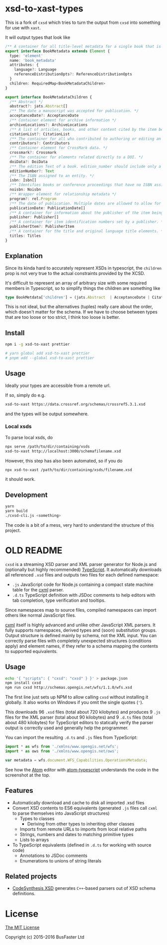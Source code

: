 # xsd-to-xast-types

This is a fork of `cxsd` which tries to turn the output from `cxsd` into something for use with `xast`.

It will output types that look like

```ts
/** A container for all title-level metadata for a single book that is not part of a series or set. */
export interface BookMetadata extends Element {
  type: 'element'
  name: 'book_metadata'
  attributes: {
    language?: Language
    referenceDistributionOpts?: ReferenceDistributionOpts
  }
  children: RequiredMap<BookMetadataChildren>
}

export interface BookMetadataChildren {
  /** Abstract */
  abstract?: jats.Abstract[]
  /** The date a manuscript was accepted for publication. */
  acceptanceDate?: AcceptanceDate
  /** Container element for archive information */
  archiveLocations?: ArchiveLocations
  /** A list of articles, books, and other content cited by the item being registered */
  citationList?: CitationList
  /** The container for all who contributed to authoring or editing an item. */
  contributors?: Contributors
  /** Container element for CrossMark data. */
  crossmark?: Crossmark
  /** The container for elements related directly to a DOI. */
  doiData?: DoiData
  /** The edition Text of a book. edition_number should include only a number and not additional text such as "edition". For example, you should submit "3", not "third edition" or "3rd edition". Roman numerals are acceptable. */
  editionNumber?: Text
  /** The ISBN assigned to an entity. */
  isbn: Isbn[]
  /** Identifies books or conference proceedings that have no ISBN assigned. */
  noisbn: Noisbn
  /** Wrapper element for relationship metadata */
  program?: rel.Program
  /** The date of publication. Multiple dates are allowed to allow for different dates of publication for online and print versions. */
  publicationDate: PublicationDate[]
  /** A container for information about the publisher of the item being registered */
  publisher: Publisher[]
  /** A container for item identification numbers set by a publisher. */
  publisherItem?: PublisherItem
  /** A container for the title and original language title elements. */
  titles: Titles
}
```

## Explanation

Since its kinda hard to accurately represent XSDs in typescript, the `children` prop is not very true to the actual constraints provided by the XCSD.

It's difficult to represent an array of arbitrary size with some required members in Typescript, so to simplify things the children are something like

```ts
type BookMetdata['children'] = (jats.Abstract  | AcceptanceDate | CitationList ...)[]

```

This is not ideal, but the alternatives \(tuples\) really care about the order, which doesn't matter for the schema. If we have to choose between types that are too loose or too strict, I think too loose is better.

## Install

```sh
npm i -g xsd-to-xast prettier

# yarn global add xsd-to-xast prettier
# pnpm add --global xsd-to-xast prettier

```

## Usage

Ideally your types are accessible from a remote url.

If so, simply do e.g.

```sh
xsd-to-xast https://data.crossref.org/schemas/crossref5.3.1.xsd
```

and the types will be output somewhere.

### Local xsds

To parse local xsds, do

```sh
npx serve /path/to/dir/containing/xsds
xsd-to-xast http://localhost:3000/schemafilename.xsd

```

However, this step has also been automated, so if you do

```sh
npx xsd-to-xast /path/to/dir/containing/xsds/filename.xsd
```

it should work.

## Development

```sh
yarn
yarn build
./cxsd-cli.js <something>
```

The code is a bit of a mess, very hard to understand the structure of this project.

# OLD README

`cxsd` is a streaming XSD parser and XML parser generator for Node.js and
(optionally but highly recommended) [TypeScript](http://www.typescriptlang.org/).
It automatically downloads all referenced `.xsd` files and outputs two files for each defined namespace:

- `.js` JavaScript code for Node.js containing a compact state machine table for the [cxml](https://github.com/charto/cxml) parser.
- `.d.ts` TypeScript definition with JSDoc comments to help editors with tab completion, type verification and tooltips.

Since namespaces map to source files, compiled namespaces can import others like normal JavaScript files.

[cxml](https://github.com/charto/cxml) itself is highly advanced and unlike other JavaScript XML parsers.
It fully supports namespaces, derived types and (soon) substitution groups.
Output structure is defined mainly by schema, not the XML input.
You can correctly parse files with completely unexpected structures (conditions apply) and element names,
if they refer to a schema mapping the contents to supported equivalents.

## Usage

```bash
echo '{ "scripts": { "cxsd": "cxsd" } }' > package.json
npm install cxsd
npm run cxsd http://schemas.opengis.net/wfs/1.1.0/wfs.xsd
```

The first line just sets up NPM to allow calling `cxsd` without installing it globally. It also works on Windows if you omit the single quotes (`'`).

This downloads 96 `.xsd` files (total about 720 kilobytes) and produces 9 `.js` files for the XML parser (total about 90 kilobytes)
and 9 `.d.ts` files (total about 480 kilobytes) for TypeScript editors to statically verify the parser output is correctly used and generally help the programmer.

You can import the resulting `.d.ts` and `.js` files from TypeScript:

```TypeScript
import * as wfs from './xmlns/www.opengis.net/wfs';
import * as ows from './xmlns/www.opengis.net/ows';

var metadata = wfs.document.WFS_Capabilities.OperationsMetadata;
```

See how the [Atom](https://atom.io/) editor with [atom-typescript](https://atom.io/packages/atom-typescript) understands the code in the screenshot at the top.

## Features

- Automatically download and cache to disk all imported .xsd files
- Convert XSD contents to ES6 equivalents (generated `.js` files call `cxml` to parse themselves into JavaScript structures)
  - Types to classes
    - Deriving from other types to inheriting other classes
  - Imports from remote URLs to imports from local relative paths
  - Strings, numbers and dates to matching primitive types
  - Lists to arrays
- To TypeScript equivalents (defined in `.d.ts` for working with source code)
  - Annotations to JSDoc comments
  - Enumerations to unions of string literals

## Related projects

- [CodeSynthesis XSD](http://codesynthesis.com/projects/xsd/) generates `C++`-based parsers out of XSD schema definitions.

# License

[The MIT License](https://raw.githubusercontent.com/charto/cxsd/master/LICENSE)

Copyright (c) 2015-2016 BusFaster Ltd
